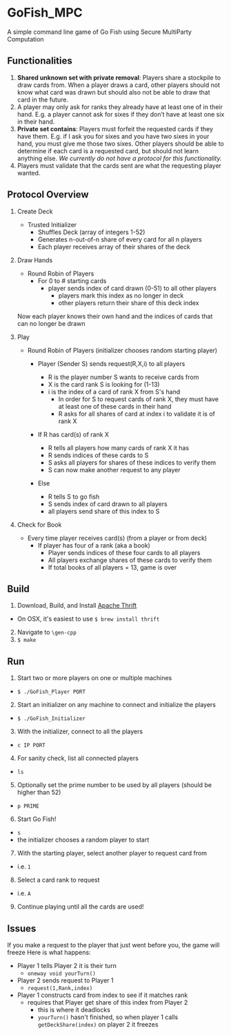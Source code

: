 # GoFish_MPC
A simple command line game of Go Fish using Secure MultiParty Computation

## Functionalities

1. __Shared unknown set with private removal__: Players share a stockpile to draw cards from. When a player draws a card, other players should not know what card was drawn but should also not be able to draw that card in the future.
2. A player may only ask for ranks they already have at least one of in their hand. E.g. a player cannot ask for sixes if they don’t have at least one six in their hand.
3. __Private set contains__: Players must forfeit the requested cards if they have them. E.g. if I ask you for sixes and you have two sixes in your hand, you must give me those two sixes. Other players should be able to determine if each card is a requested card, but should not learn anything else. _We currently do not have a protocol for this functionality._
4. Players must validate that the cards sent are what the requesting player wanted.

## Protocol Overview

1. Create Deck
	- Trusted Initializer
		- Shuffles Deck (array of integers 1-52)
		- Generates n-out-of-n share of every card for all n players
		- Each player receives array of their shares of the deck

2. Draw Hands
	- Round Robin of Players
		- For 0 to # starting cards
			- player sends index of card drawn (0-51) to all other players
				- players mark this index as no longer in deck
				- other players return their share of this deck index

	Now each player knows their own hand and the indices of cards that can no longer be drawn

3. Play
	- Round Robin of Players (initializer chooses random starting player)
		- Player (Sender S) sends request(R,X,i) to all players
			- R is the player number S wants to receive cards from
			- X is the card rank S is looking for (1-13)
			- i is the index of a card of rank X from S's hand
				- In order for S to request cards of rank X, they must have at least one of these cards in their hand
				- R asks for all shares of card at index i to validate it is of rank X

		- If R has card(s) of rank X
			- R tells all players how many cards of rank X it has
			- R sends indices of these cards to S
			- S asks all players for shares of these indices to verify them
			- S can now make another request to any player

		- Else
			- R tells S to go fish
			- S sends index of card drawn to all players
			- all players send share of this index to S

4. Check for Book
	- Every time player receives card(s) (from a player or from deck)
		- If player has four of a rank (aka a book)
			- Player sends indices of these four cards to all players
			- All players exchange shares of these cards to verify them
			- If total books of all players = 13, game is over
				
## Build
1. Download, Build, and Install [Apache Thrift](https://thrift.apache.org/)
  * On OSX, it's easiest to use `$ brew install thrift`
2. Navigate to `\gen-cpp`
3. `$ make`

## Run
1. Start two or more players on one or multiple machines
  * `$ ./GoFish_Player PORT`
2. Start an initializer on any machine to connect and initialize the players
  * `$ ./GoFish_Initializer`
3. With the initializer, connect to all the players
  * `c IP PORT`
4. For sanity check, list all connected players
  * `ls`
5. Optionally set the prime number to be used by all players (should be higher than 52)
  * `p PRIME`
6. Start Go Fish!
  * `s`
  * the initializer chooses a random player to start
7. With the starting player, select another player to request card from
  * i.e. `1`
8. Select a card rank to request
  * i.e. `A`
9. Continue playing until all the cards are used!

## Issues
If you make a request to the player that just went before you, the game will freeze
Here is what happens:
- Player 1 tells Player 2 it is their turn
	- `oneway void yourTurn()`
- Player 2 sends request to Player 1
	- `request(1,Rank,index)`
- Player 1 constructs card from index to see if it matches rank
	-  requires that Player get share of this index from Player 2
		- this is where it deadlocks
		- `yourTurn()` hasn't finished, so when player 1 calls `getDeckShare(index)` on player 2 it freezes
